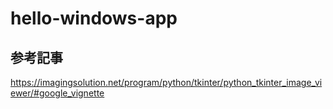 # hello-windows-app

## 参考記事

https://imagingsolution.net/program/python/tkinter/python_tkinter_image_viewer/#google_vignette
